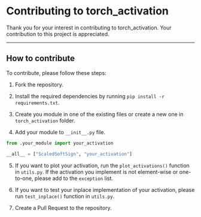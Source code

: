 # Contributing to torch_activation

Thank you for your interest in contributing to torch_activation. Your contribution to this project is appreciated.

---

## How to contribute

To contribute, please follow these steps:

1. Fork the repository.

2. Install the required dependencies by running `pip install -r requirements.txt`.

3. Create you module in one of the existing files or create a new one in `torch_activation` folder.

4. Add your module to `__init__.py` file.

```python
from .your_module import your_activation

__all__ = ["ScaledSoftSign", "your_activation"]
```

5. If you want to plot your activation, run the `plot_activations()` function in `utils.py`. If the activation you implement is not element-wise or one-to-one, please add to the `exception` list.

6. If you want to test your inplace implementation of your activation, please run `test_inplace()` function in `utils.py`.

7. Create a Pull Request to the repository.

